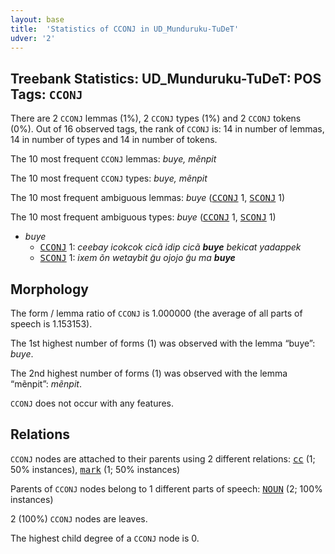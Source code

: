 ```yaml
---
layout: base
title:  'Statistics of CCONJ in UD_Munduruku-TuDeT'
udver: '2'
---
```


## Treebank Statistics: UD_Munduruku-TuDeT: POS Tags: `CCONJ`

There are 2 `CCONJ` lemmas (1%), 2 `CCONJ` types (1%) and 2 `CCONJ` tokens (0%).
Out of 16 observed tags, the rank of `CCONJ` is: 14 in number of lemmas, 14 in number of types and 14 in number of tokens.

The 10 most frequent `CCONJ` lemmas: <em>buye, mẽnpit</em>

The 10 most frequent `CCONJ` types:  <em>buye, mẽnpit</em>

The 10 most frequent ambiguous lemmas: <em>buye</em> (<tt><a href="myu_tudet-pos-CCONJ.html">CCONJ</a></tt> 1, <tt><a href="myu_tudet-pos-SCONJ.html">SCONJ</a></tt> 1)

The 10 most frequent ambiguous types:  <em>buye</em> (<tt><a href="myu_tudet-pos-CCONJ.html">CCONJ</a></tt> 1, <tt><a href="myu_tudet-pos-SCONJ.html">SCONJ</a></tt> 1)


* <em>buye</em>
  * <tt><a href="myu_tudet-pos-CCONJ.html">CCONJ</a></tt> 1: <em>ceebay icokcok cicã idip cicã <b>buye</b> bekicat yadappek</em>
  * <tt><a href="myu_tudet-pos-SCONJ.html">SCONJ</a></tt> 1: <em>ixem õn wetaybit g̃u ojojo g̃u ma <b>buye</b></em>

## Morphology

The form / lemma ratio of `CCONJ` is 1.000000 (the average of all parts of speech is 1.153153).

The 1st highest number of forms (1) was observed with the lemma “buye”: <em>buye</em>.

The 2nd highest number of forms (1) was observed with the lemma “mẽnpit”: <em>mẽnpit</em>.

`CCONJ` does not occur with any features.


## Relations

`CCONJ` nodes are attached to their parents using 2 different relations: <tt><a href="myu_tudet-dep-cc.html">cc</a></tt> (1; 50% instances), <tt><a href="myu_tudet-dep-mark.html">mark</a></tt> (1; 50% instances)

Parents of `CCONJ` nodes belong to 1 different parts of speech: <tt><a href="myu_tudet-pos-NOUN.html">NOUN</a></tt> (2; 100% instances)

2 (100%) `CCONJ` nodes are leaves.

The highest child degree of a `CCONJ` node is 0.

